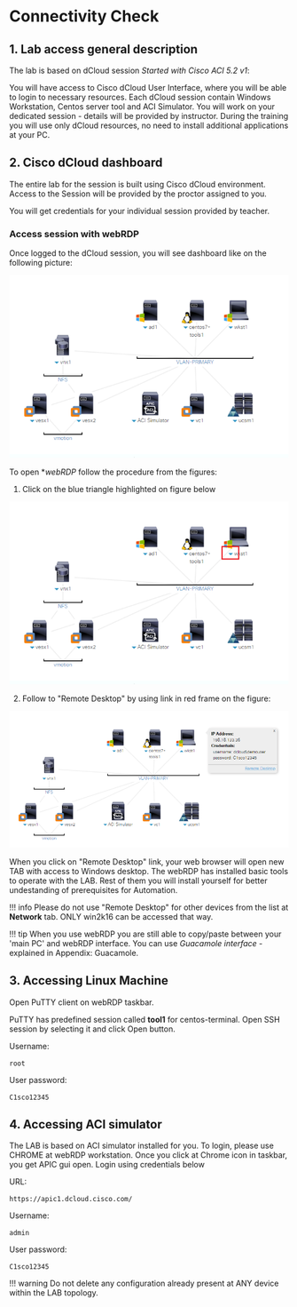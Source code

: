 # Connectivity Check


## 1. Lab access general description

The lab is based on dCloud session *Started with Cisco ACI 5.2 v1*:

You will have access to Cisco dCloud User Interface, where you will be able to login to necessary resources. Each dCloud session contain Windows Workstation, Centos server tool and ACI Simulator. You will work on your dedicated session - details will be provided by instructor.
During the training you will use only dCloud resources, no need to install additional applications at your PC.

## 2. Cisco dCloud dashboard

The entire lab for the session is built using Cisco dCloud environment.
Access to the Session will be provided by the proctor assigned to you.

You will get credentials for your individual session provided by teacher.

### Access session with webRDP

Once logged to the dCloud session, you will see dashboard like on the following picture:


<img src="https://raw.githubusercontent.com/marcinduma/ACI-Automation/master/images/dCloud-dashboard.PNG" width = 800>

To open **webRDP* follow the procedure from the figures:

1) Click on the blue triangle highlighted on figure below

<img src="https://raw.githubusercontent.com/marcinduma/ACI-Automation/master/images/dCloud-rdp-1.PNG" width = 800>

2) Follow to "Remote Desktop" by using link in red frame on the figure:

<img src="https://raw.githubusercontent.com/marcinduma/ACI-Automation/master/images/dCloud-rdp-2.PNG" width = 800>


When you click on "Remote Desktop" link, your web browser will open new TAB with access to Windows desktop. The webRDP has installed basic tools to operate with the LAB. Rest of them you will install yourself for better undestanding of prerequisites for Automation.

!!! info
	Please do not use "Remote Desktop" for other devices from the list at **Network** tab. ONLY win2k16 can be accessed that way.

!!! tip
	When you use webRDP you are still able to copy/paste between your 'main PC' and webRDP interface. You can use *Guacamole interface* - explained in Appendix: Guacamole.


## 3. Accessing Linux Machine

Open PuTTY client on webRDP taskbar.

PuTTY has predefined session called **tool1** for centos-terminal. Open SSH session by selecting it and click Open button.

Username:
	
	root

User password:
	
	C1sco12345


## 4. Accessing ACI simulator

The LAB is based on ACI simulator installed for you. To login, please use CHROME at webRDP workstation. Once you click at Chrome icon in taskbar, you get APIC gui open. Login using credentials below

URL:
	
	https://apic1.dcloud.cisco.com/

Username:
	
	admin

User password:
	
	C1sco12345


!!! warning
	Do not delete any configuration already present at ANY device within the LAB topology.

